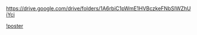 https://drive.google.com/drive/folders/1A6rbiC1pWmE1HVBczkeFNbSIWZhUiYci

[!poster](https://github.com/kookmin-sw/eureka-253-team-e25-ai01-03/blob/main/1031poster.jpg)
